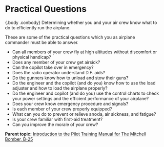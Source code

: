 
Practical Questions
===================

 {.body .conbody}
Determining whether you and your air crew know what to do to efficiently
run the airplane.

These are some of the practical questions which you as airplane
commander must be able to answer.

-   Can all members of your crew fly at high altitudes without
    discomfort or physical handicap?
-   Does any member of your crew get airsick?
-   Can the copilot take over in emergency?
-   Does the radio operator understand D.F. aids?
-   Do the gunners know how to unload and stow their guns?
-   Do the engineer and the copilot (and do you) know how to use the
    load adjuster and how to load the airplane properly?
-   Do the engineer and copilot (and do you) use the control charts to
    check your power settings and the efficient performance of your
    airplane?
-   Does your crew know emergency procedure and signals?
-   Is each member of your crew properly equipped?
-   What can you do to prevent or relieve anoxia, air sickness, and
    fatigue?
-   Is your crew familiar with first-aid treatment?
-   Can you improve the morale of your crew?




**Parent topic:** [Introduction to the Pilot Training Manual for The
Mitchell Bomber,
B-25](../mdita/introduction_to_the_pilot_training_manual.md "This manual is the text for your training as a B-25 pilot and airplane commander.")



